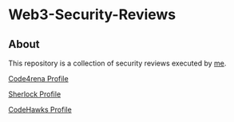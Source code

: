 # Web3-Security-Reviews
## About
This repository is a collection of security reviews executed by [me](https://github.com/WallSecurity).

[Code4rena Profile](https://code4rena.com/@0xWallSecurity)

[Sherlock Profile](https://audits.sherlock.xyz/watson/0xWallSecurity)

[CodeHawks Profile](https://www.codehawks.com/profile/clqyonbnu000311viljnrqp2s9)
